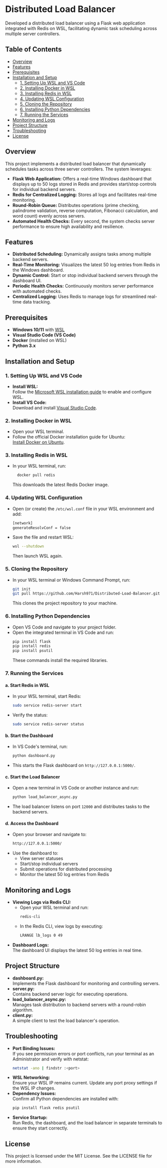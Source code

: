 # Distributed Load Balancer

Developed a distributed load balancer using a Flask web application integrated with Redis on WSL, facilitating dynamic task scheduling across multiple server controllers.

## Table of Contents
- [Overview](#overview)
- [Features](#features)
- [Prerequisites](#prerequisites)
- [Installation and Setup](#installation-and-setup)
  - [1. Setting Up WSL and VS Code](#1-setting-up-wsl-and-vs-code)
  - [2. Installing Docker in WSL](#2-installing-docker-in-wsl)
  - [3. Installing Redis in WSL](#3-installing-redis-in-wsl)
  - [4. Updating WSL Configuration](#4-updating-wsl-configuration)
  - [5. Cloning the Repository](#5-cloning-the-repository)
  - [6. Installing Python Dependencies](#6-installing-python-dependencies)
  - [7. Running the Services](#7-running-the-services)
- [Monitoring and Logs](#monitoring-and-logs)
- [Project Structure](#project-structure)
- [Troubleshooting](#troubleshooting)
- [License](#license)

## Overview

This project implements a distributed load balancer that dynamically schedules tasks across three server controllers. The system leverages:

- **Flask Web Application:** Offers a real-time Windows dashboard that displays up to 50 logs stored in Redis and provides start/stop controls for individual backend servers.
- **Redis for Centralized Logging:** Stores all logs and facilitates real-time monitoring.
- **Round-Robin Queue:** Distributes operations (prime checking, palindrome validation, reverse computation, Fibonacci calculation, and word count) evenly across servers.
- **Automated Health Checks:** Every second, the system checks server performance to ensure high availability and resilience.

## Features

- **Distributed Scheduling:** Dynamically assigns tasks among multiple backend servers.
- **Real-Time Monitoring:** Visualizes the latest 50 log entries from Redis in the Windows dashboard.
- **Dynamic Control:** Start or stop individual backend servers through the dashboard UI.
- **Periodic Health Checks:** Continuously monitors server performance with automated checks.
- **Centralized Logging:** Uses Redis to manage logs for streamlined real-time data tracking.

## Prerequisites

- **Windows 10/11** with [WSL](https://docs.microsoft.com/en-us/windows/wsl/install)
- **Visual Studio Code (VS Code)**
- **Docker** (installed on WSL)
- **Python 3.x**

## Installation and Setup

### 1. Setting Up WSL and VS Code

- **Install WSL:**  
  Follow the [Microsoft WSL installation guide](https://docs.microsoft.com/en-us/windows/wsl/install) to enable and configure WSL.
- **Install VS Code:**  
  Download and install [Visual Studio Code](https://code.visualstudio.com/).

### 2. Installing Docker in WSL

- Open your WSL terminal.
- Follow the official Docker installation guide for Ubuntu:  
  [Install Docker on Ubuntu](https://docs.docker.com/engine/install/ubuntu/).

### 3. Installing Redis in WSL

- In your WSL terminal, run:
  ```bash
    docker pull redis
  ```
  This downloads the latest Redis Docker image.

### 4. Updating WSL Configuration

- Open (or create) the `/etc/wsl.conf` file in your WSL environment and add:
  ```bash
  [network]
  generateResolvConf = false
  ```
- Save the file and restart WSL:
  ```bash
  wsl --shutdown
  ```
  Then launch WSL again.

### 5. Cloning the Repository

- In your WSL terminal or Windows Command Prompt, run:
  ```bash
  git init  
  git pull https://github.com/Harsh971/Distributed-Load-Balancer.git
  ```
  This clones the project repository to your machine.

### 6. Installing Python Dependencies

- Open VS Code and navigate to your project folder.
- Open the integrated terminal in VS Code and run:
  ```bash
  pip install flask  
  pip install redis  
  pip install psutil
  ```
  These commands install the required libraries.

### 7. Running the Services

#### a. Start Redis in WSL

- In your WSL terminal, start Redis:
  ```bash
  sudo service redis-server start
  ```
- Verify the status:
  ```bash
  sudo service redis-server status
    ```

#### b. Start the Dashboard

- In VS Code's terminal, run:
  ```bash
  python dashboard.py
  ```
- This starts the Flask dashboard on `http://127.0.0.1:5000/`.

#### c. Start the Load Balancer

- Open a new terminal in VS Code or another instance and run:
  ```bash
  python load_balancer_async.py
  ```
- The load balancer listens on port `12000` and distributes tasks to the backend servers.

#### d. Access the Dashboard

- Open your browser and navigate to:
  ```bash
  http://127.0.0.1:5000/
  ```
- Use the dashboard to:
  - View server statuses
  - Start/stop individual servers
  - Submit operations for distributed processing
  - Monitor the latest 50 log entries from Redis

## Monitoring and Logs

- **Viewing Logs via Redis CLI:**
  - Open your WSL terminal and run:
    ```bash
    redis-cli
    ```
  - In the Redis CLI, view logs by executing:
    ```bash
    LRANGE lb_logs 0 49
    ```
- **Dashboard Logs:**  
  The dashboard UI displays the latest 50 log entries in real time.

## Project Structure

- **dashboard.py:**  
  Implements the Flask dashboard for monitoring and controlling servers.
- **server.py:**  
  Contains backend server logic for executing operations.
- **load_balancer_async.py:**  
  Manages task distribution to backend servers with a round-robin algorithm.
- **client.py:**  
  A simple client to test the load balancer's operation.

## Troubleshooting

- **Port Binding Issues:**  
  If you see permission errors or port conflicts, run your terminal as an Administrator and verify with netstat:
  ```bash
  netstat -ano | findstr :<port>
  ```
- **WSL Networking:**  
  Ensure your WSL IP remains current. Update any port proxy settings if the WSL IP changes.
- **Dependency Issues:**  
  Confirm all Python dependencies are installed with:
  ```bash
  pip install flask redis psutil
  ```
- **Service Startup:**  
  Run Redis, the dashboard, and the load balancer in separate terminals to ensure they start correctly.

## License

This project is licensed under the MIT License. See the LICENSE file for more information.
